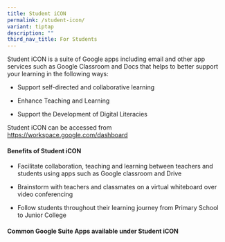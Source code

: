 ```yaml
---
title: Student iCON
permalink: /student-icon/
variant: tiptap
description: ""
third_nav_title: For Students
---
```

<p>Student iCON is a suite of Google apps including email and other app services
such as Google Classroom and Docs that helps to better support your learning
in the following ways:</p>
<ul>
<li>
<p>Support self-directed and collaborative learning</p>
</li>
<li>
<p>Enhance Teaching and Learning</p>
</li>
<li>
<p>Support the Development of Digital Literacies</p>
</li>
</ul>
<p>Student iCON can be accessed from <a href="https://workspace.google.com/dashboard" rel="noopener nofollow" target="_blank">https://workspace.google.com/dashboard</a>
</p>
<h4><strong>Benefits of Student iCON</strong></h4>
<ul data-tight="true" class="tight">
<li>
<p>Facilitate collaboration, teaching and learning between teachers and students
using apps such as Google classroom and Drive</p>
</li>
<li>
<p>Brainstorm with teachers and classmates on a virtual whiteboard over video
conferencing</p>
</li>
<li>
<p>Follow students throughout their learning journey from Primary School
to Junior College</p>
</li>
</ul>
<h4><strong>Common Google Suite Apps available under Student iCON</strong></h4>
<p></p>